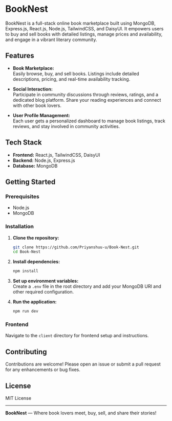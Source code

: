 # BookNest

BookNest is a full-stack online book marketplace built using MongoDB, Express.js, React.js, Node.js, TailwindCSS, and DaisyUI. It empowers users to buy and sell books with detailed listings, manage prices and availability, and engage in a vibrant literary community.

## Features

- **Book Marketplace:**  
  Easily browse, buy, and sell books. Listings include detailed descriptions, pricing, and real-time availability tracking.

- **Social Interaction:**  
  Participate in community discussions through reviews, ratings, and a dedicated blog platform. Share your reading experiences and connect with other book lovers.

- **User Profile Management:**  
  Each user gets a personalized dashboard to manage book listings, track reviews, and stay involved in community activities.

## Tech Stack

- **Frontend:** React.js, TailwindCSS, DaisyUI
- **Backend:** Node.js, Express.js
- **Database:** MongoDB

## Getting Started

### Prerequisites

- Node.js
- MongoDB

### Installation

1. **Clone the repository:**
   ```bash
   git clone https://github.com/Priyanshuu-u/Book-Nest.git
   cd Book-Nest
   ```

2. **Install dependencies:**
   ```bash
   npm install
   ```

3. **Set up environment variables:**  
   Create a `.env` file in the root directory and add your MongoDB URI and other required configuration.

4. **Run the application:**
   ```bash
   npm run dev
   ```

### Frontend

Navigate to the `client` directory for frontend setup and instructions.

## Contributing

Contributions are welcome! Please open an issue or submit a pull request for any enhancements or bug fixes.

## License

MIT License

---

**BookNest** — Where book lovers meet, buy, sell, and share their stories!
